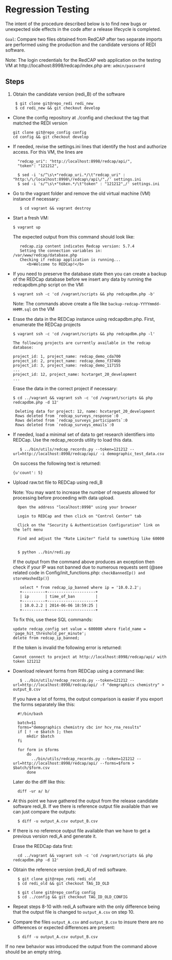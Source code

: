 
# Regression Testing

The intent of the procedure described below is to find new bugs or unexpected side effects in the code
after a release lifecycle is completed.

`Goal`: Compare two files obtained from RedCAP after two separate imports are performed using the production and the candidate versions of REDI software.

Note: The login credentials for the RedCAP web application on the testing VM at http://localhost:8998/redcap/index.php are: `admin/password`


## Steps

1. Obtain the candidate version (redi_B) of the software

		$ git clone git@repo_redi redi_new
		$ cd redi_new && git checkout develop

* Clone the config repository at ./config and checkout the tag that matched the REDI version

      git clone git@repo_config config
      cd config && git checkout develop
      
* If needed, revise the settings.ini lines that identify the host and authorize access.  For this VM, the lines are

		"redcap_uri": "http://localhost:8998/redcap/api/",
      	"token": "121212",

		$ sed -i 's/^\s\+"redcap_uri.*/\t"redcap_uri" : "http:\/\/localhost:8998\/redcap\/api\/",/' settings.ini
		$ sed -i 's/^\s\+"token.*/\t"token" : "121212",/' settings.ini
	
* Go to the vagrant folder and remove the old virtual machine (VM) instance if necessary:

         $ cd vagrant && vagrant destroy

* Start a fresh VM:

      $ vagrant up

   The expected output from this command should look like:

         redcap.zip content indicates Redcap version: 5.7.4
         Setting the connection variables in: /var/www/redcap/database.php
         Checking if redcap application is running...
            <b>Welcome to REDCap!</b>


* If you need to preserve the database state then you can create a backup of the REDCap
database before we insert any data by running the redcapdbm.php script on the VM:

      $ vagrant ssh -c 'cd /vagrant/scripts && php redcapdbm.php -b'

   Note: The commands above create a file like `backup-redcap-YYYYmmdd-HHMM.sql` on the VM


* Erase the data in the REDCap instance using redcapdbm.php.  First, enumerate the REDCap projects

      $ vagrant ssh -c 'cd /vagrant/scripts && php redcapdbm.php -l'

      The following projects are currently available in the redcap database:

      project_id: 1, project_name: redcap_demo_cda700
      project_id: 2, project_name: redcap_demo_f3746b
      project_id: 3, project_name: redcap_demo_117155
      ...
      project_id: 12, project_name: hcvtarget_20_development
      ...

   Erase the data in the correct project if necessary:

      $ cd ../vagrant && vagrant ssh -c 'cd /vagrant/scripts && php redcapdbm.php -d 12'
      
       Deleting data for project: 12, name: hcvtarget_20_development
       Rows deleted from `redcap_surveys_response`:0
       Rows deleted from `redcap_surveys_participants`:0
       Rows deleted from `redcap_surveys_emails`:0


* If needed, load a minimal set of data to get research identifiers into REDCap.  Use the redcap_records utility to load this data.

         $ ../bin/utils/redcap_records.py --token=121212 --url=http://localhost:8998/redcap/api/ -i demographic_test_data.csv

   On success the following text is returned:

   `{u'count': 5}`


* Upload raw.txt file to REDCap using redi_B

	Note: You may want to increase the number of requests allowed for processing before proceeding with data upload.
		
		Open the address "localhost:8998" using your browser
		
		Login to REDCap and then click on "Control Center" tab
		
		Click on the "Security & Authentication Configuration" link on the left menu
		
		Find and adjust the "Rate Limiter" field to something like 60000
		
	
        $ python ../bin/redi.py

   If the output from the command above produces an exception then check if your IP was not banned due to numerous requests sent (@see related code in Config/init_functions.php: `checkBannedIp() and storeHashedIp()`)


         select * from redcap_ip_banned where ip = '10.0.2.2';
         +----------+---------------------+
         | ip       | time_of_ban         |
         +----------+---------------------+
         | 10.0.2.2 | 2014-06-06 18:59:25 |
         +----------+---------------------+

   To fix this, use these SQL commands:

      update redcap_config set value = 600000 where field_name = 'page_hit_threshold_per_minute';
      delete from redcap_ip_banned;

   If the token is invalid the following error is returned:

  `Cannot connect to project at http://localhost:8998/redcap/api/ with token 121212`

* Download relevant forms from REDCap using a command like:

         $ ../bin/utils/redcap_records.py --token=121212 --url=http://localhost:8998/redcap/api/ -f "demgraphics chemistry" > output_B.csv

  If you have a lot of forms, the output comparison is easier if you export the forms separately like this:
  
		#!/bin/bash
		
		batch=$1
		forms="demographics chemistry cbc inr hcv_rna_results"
		if [ ! -e $batch ]; then
		    mkdir $batch
		fi
		
		for form in $forms
		    do
		      ../bin/utils/redcap_records.py --token=121212 --url=http://localhost:8998/redcap/api/ --forms=$form > $batch/$form.csv
		    done

  Later do the diff like this:
  
  		diff -ur a/ b/

* At this point we have gathered the output from the release candidate software redi_B. If we there is reference output file available than we can just compare the outputs:

		$ diff -u output_A.csv output_B.csv
	
* If there is no reference output file available than we have to get a previous version redi_A and generate it.

	Erase the REDCap data first:

		cd ../vagrant && vagrant ssh -c 'cd /vagrant/scripts && php redcapdbm.php -d 12'

* Obtain the reference version (redi_A) of redi software.

		$ git clone git@repo_redi redi_old
		$ cd redi_old && git checkout TAG_ID_OLD
		
		$ git clone git@repo_config config
		$ cd ../config && git checkout TAG_ID_OLD_CONFIG


* Repeat steps 8-10 with redi_A software with the only difference being that the output file is changed to `output_A.csv` on step 10.
		
* Compare the files `output_A.csv` and `output_B.csv` to insure there are no differences or expected differences are present:

        $ diff -u output_A.csv output_B.csv 

If no new behavior was introduced the output from the command above should be an empty string.
